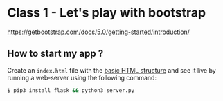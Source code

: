 # Class 1 - Let's play with bootstrap

https://getbootstrap.com/docs/5.0/getting-started/introduction/




## How to start my app ?

Create an `index.html` file with the [basic HTML structure](http://content.breatheco.de/lesson/what-is-html-learn-html#page-structure) and see it live by running a web-server using the following command:

```sh
$ pip3 install flask && python3 server.py
```




